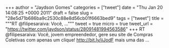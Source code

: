 
+++
author = "Jaydson Gomes"
categories = ["tweet"]
date = "Thu Jan 20 14:08:25 +0000 2011"
draft = false
slug = "28e5d71b686ba9c2530c88e8d56cb01f6663bed9"
tags = ["tweet"]
title = """RT @filipesaraiva: Você, ..."""
tweet = true
micro = true
tweet_url = "https://twitter.com/jaydson/status/28091481994563586"
+++
RT @filipesaraiva: Você, jovem empreendedor, gere seu site de Compras Coletivas com apenas um clique! http://bit.ly/iiJodF mais uma das  ...
